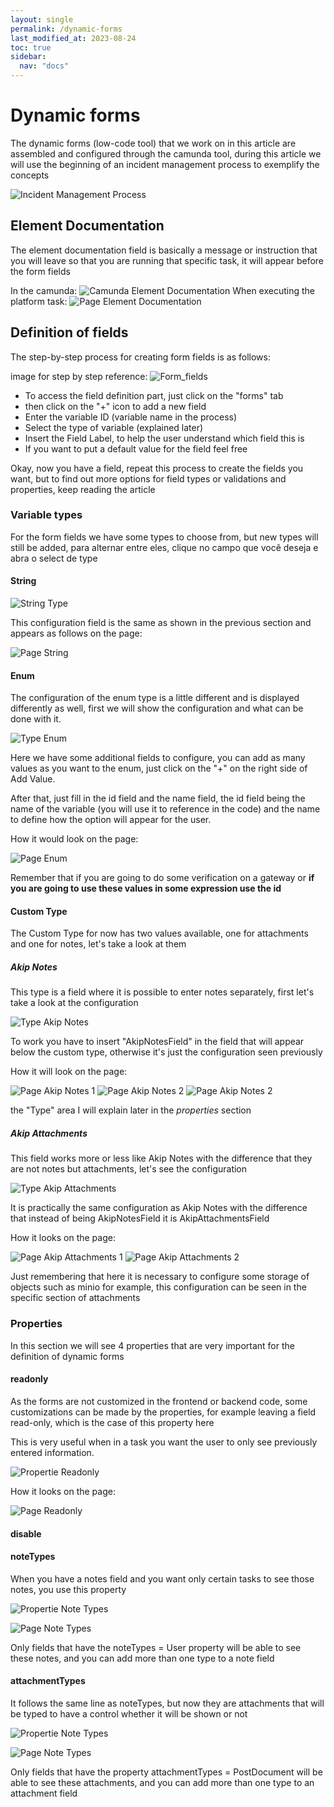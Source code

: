 ```yaml
---
layout: single
permalink: /dynamic-forms
last_modified_at: 2023-08-24
toc: true
sidebar:
  nav: "docs"
---
```


# Dynamic forms

The dynamic forms (low-code tool) that we work on in this article are assembled and configured through the camunda tool, during this article we will use the beginning of an incident management process to exemplify the concepts

![Incident Management Process](assets/images/dynamic-forms/incident_management_process_beginning.png)

## Element Documentation

The element documentation field is basically a message or instruction that you will leave so that you are running that specific task, it will appear before the form fields

In the camunda:
![Camunda Element Documentation](assets/images/dynamic-forms/incident_management_process_element_documentation.png)
When executing the platform task:
![Page Element Documentation](assets/images/dynamic-forms/page_element_documentation.png)

## Definition of fields

The step-by-step process for creating form fields is as follows:

image for step by step reference:
![Form_fields](assets/images/dynamic-forms/form_fields.png)

- To access the field definition part, just click on the "forms" tab
- then click on the "+" icon to add a new field
- Enter the variable ID (variable name in the process)
- Select the type of variable (explained later)
- Insert the Field Label, to help the user understand which field this is
- If you want to put a default value for the field feel free

Okay, now you have a field, repeat this process to create the fields you want, but to find out more options for field types or validations and properties, keep reading the article

### Variable types

For the form fields we have some types to choose from, but new types will still be added, para alternar entre eles, clique no campo que você deseja e abra o select de type

#### String

![String Type](assets/images/dynamic-forms/types.png)

This configuration field is the same as shown in the previous section and appears as follows on the page:

![Page String](assets/images/dynamic-forms/type_string.png)

#### Enum

The configuration of the enum type is a little different and is displayed differently as well, first we will show the configuration and what can be done with it.

![Type Enum](assets/images/dynamic-forms/type_enum.png)

Here we have some additional fields to configure, you can add as many values ​​as you want to the enum, just click on the "+" on the right side of Add Value.

After that, just fill in the id field and the name field, the id field being the name of the variable (you will use it to reference in the code) and the name to define how the option will appear for the user.

How it would look on the page:

![Page Enum](assets/images/dynamic-forms/page_enum.png)

Remember that if you are going to do some verification on a gateway or **if you are going to use these values in some expression use the id**

#### Custom Type

The Custom Type for now has two values available, one for attachments and one for notes, let's take a look at them 

##### Akip Notes

This type is a field where it is possible to enter notes separately, first let's take a look at the configuration

![Type Akip Notes](assets/images/dynamic-forms/type_akip_notes.png)

To work you have to insert "AkipNotesField" in the field that will appear below the custom type, otherwise it's just the configuration seen previously

How it will look on the page:

![Page Akip Notes 1](assets/images/dynamic-forms/page_akip_notes_1.png)
![Page Akip Notes 2](assets/images/dynamic-forms/page_akip_notes_2.png)
![Page Akip Notes 2](assets/images/dynamic-forms/page_akip_notes_3.png)

the "Type" area I will explain later in the *properties* section

##### Akip Attachments

This field works more or less like Akip Notes with the difference that they are not notes but attachments, let's see the configuration

![Type Akip Attachments](assets/images/dynamic-forms/type_akip_attachments.png)

It is practically the same configuration as Akip Notes with the difference that instead of being AkipNotesField it is AkipAttachmentsField

How it looks on the page:

![Page Akip Attachments 1](assets/images/dynamic-forms/page_akip_attachments_1.png)
![Page Akip Attachments 2](assets/images/dynamic-forms/page_akip_attachments_2.png)

Just remembering that here it is necessary to configure some storage of objects such as minio for example, this configuration can be seen in the specific section of attachments

### Properties

In this section we will see 4 properties that are very important for the definition of dynamic forms

#### readonly

As the forms are not customized in the frontend or backend code, some customizations can be made by the properties, for example leaving a field read-only, which is the case of this property here

This is very useful when in a task you want the user to only see previously entered information.

![Propertie Readonly](assets/images/dynamic-forms/propertie_readonly.png)

How it looks on the page:

![Page Readonly](assets/images/dynamic-forms/page_readonly.png)

#### disable

#### noteTypes

When you have a notes field and you want only certain tasks to see those notes, you use this property

![Propertie Note Types](assets/images/dynamic-forms/propertie_noteTypes.png)

![Page Note Types](assets/images/dynamic-forms/page_noteTypes.png)

Only fields that have the noteTypes = User property will be able to see these notes, and you can add more than one type to a note field

#### attachmentTypes

It follows the same line as noteTypes, but now they are attachments that will be typed to have a control whether it will be shown or not

![Propertie Note Types](assets/images/dynamic-forms/propertie_attachmentTypes.png)

![Page Note Types](assets/images/dynamic-forms/page_attachmentTypes.png)

Only fields that have the property attachmentTypes = PostDocument will be able to see these attachments, and you can add more than one type to an attachment field